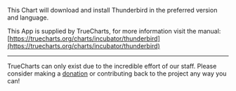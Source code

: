 This Chart will download and install Thunderbird in the preferred version and language.

This App is supplied by TrueCharts, for more information visit the manual: [https://truecharts.org/charts/incubator/thunderbird](https://truecharts.org/charts/incubator/thunderbird)

---

TrueCharts can only exist due to the incredible effort of our staff.
Please consider making a [donation](https://truecharts.org/about/sponsor) or contributing back to the project any way you can!
